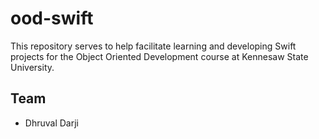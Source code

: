 # ood-swift
This repository serves to help facilitate learning and developing Swift projects for the Object Oriented Development course at Kennesaw State University.

## Team
* Dhruval Darji

